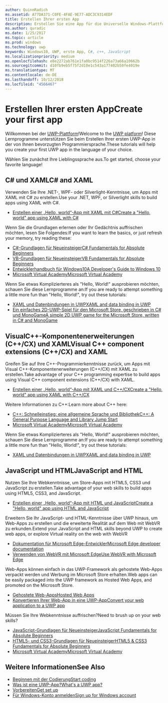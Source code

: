 ```yaml
---
author: QuinnRadich
ms.assetid: A77DA371-C0FE-4FAE-9E77-ADC3C9314EDF
title: Erstellen Ihrer ersten App
description: Erstellen Sie eine App für die Universelle Windows-Plattform (UWP) für Windows10 mithilfe Ihrer bevorzugten Programmiersprache.
ms.author: quradic
ms.date: 1/25/2017
ms.topic: article
ms.prod: windows
ms.technology: uwp
keywords: Windows10, UWP, erste App, C#, c++, JavaScript
ms.localizationpriority: medium
ms.openlocfilehash: e8e2272ab761e1fa0bc9514f226a73a66a10662b
ms.sourcegitcommit: d10fb9eb5f75f2d10e1c543a177402b50fe4019e
ms.translationtype: MT
ms.contentlocale: de-DE
ms.lasthandoff: 10/12/2018
ms.locfileid: "4566467"
---
```

# <a name="create-your-first-app"></a><span data-ttu-id="57580-104">Erstellen Ihrer ersten App</span><span class="sxs-lookup"><span data-stu-id="57580-104">Create your first app</span></span>

<span data-ttu-id="57580-105">Willkommen bei der [UWP-Plattform](universal-application-platform-guide.md)!</span><span class="sxs-lookup"><span data-stu-id="57580-105">Welcome to the [UWP platform](universal-application-platform-guide.md)!</span></span> <span data-ttu-id="57580-106">Diese Lernprogramme unterstützen Sie beim Erstellen Ihrer ersten UWP-App in der von Ihnen bevorzugten Programmiersprache.</span><span class="sxs-lookup"><span data-stu-id="57580-106">These tutorials will help you create your first UWP app in the language of your choice.</span></span>

<span data-ttu-id="57580-107">Wählen Sie zunächst Ihre Lieblingssprache aus.</span><span class="sxs-lookup"><span data-stu-id="57580-107">To get started, choose your favorite language!</span></span>

## <a name="c-and-xaml"></a><span data-ttu-id="57580-108">C# und XAML</span><span class="sxs-lookup"><span data-stu-id="57580-108">C# and XAML</span></span>

<span data-ttu-id="57580-109">Verwenden Sie Ihre .NET-, WPF- oder Silverlight-Kenntnisse, um Apps mit XAML mit C# zu erstellen.</span><span class="sxs-lookup"><span data-stu-id="57580-109">Use your .NET, WPF, or Silverlight skills to build apps using XAML with C#.</span></span>

* [<span data-ttu-id="57580-110">Erstellen einer „Hello, world“-App mit XAML mit C#</span><span class="sxs-lookup"><span data-stu-id="57580-110">Create a "Hello, world" app using XAML with C#</span></span>](create-a-hello-world-app-xaml-universal.md)

<span data-ttu-id="57580-111">Wenn Sie die Grundlagen erlernen oder Ihr Gedächtnis auffrischen möchten, lesen Sie Folgendes:</span><span class="sxs-lookup"><span data-stu-id="57580-111">If you want to learn the basics, or just refresh your memory, try reading these:</span></span>

* [<span data-ttu-id="57580-112">C#-Grundlagen für Neueinsteiger</span><span class="sxs-lookup"><span data-stu-id="57580-112">C# Fundamentals for Absolute Beginners</span></span>](https://go.microsoft.com/fwlink/?linkid=850801)
* [<span data-ttu-id="57580-113">VB-Grundlagen für Neueinsteiger</span><span class="sxs-lookup"><span data-stu-id="57580-113">VB Fundamentals for Absolute Beginners</span></span>](https://go.microsoft.com/fwlink/?linkid=850802)
* [<span data-ttu-id="57580-114">Entwicklerhandbuch für Windows10</span><span class="sxs-lookup"><span data-stu-id="57580-114">A Developer's Guide to Windows 10</span></span>](https://go.microsoft.com/fwlink/?linkid=850804)
* [<span data-ttu-id="57580-115">Microsoft Virtual Academy</span><span class="sxs-lookup"><span data-stu-id="57580-115">Microsoft Virtual Academy</span></span>](http://www.microsoftvirtualacademy.com/)

<span data-ttu-id="57580-116">Wenn Sie etwas Komplizierteres als "Hello, World!" ausprobieren möchten, schauen Sie diese Lernprogramme an:</span><span class="sxs-lookup"><span data-stu-id="57580-116">If you are ready to attempt something a little more fun than "Hello, World!", try out these tutorials:</span></span>

* [<span data-ttu-id="57580-117">XAML und Datenbindungen in UWP</span><span class="sxs-lookup"><span data-stu-id="57580-117">XAML and data binding in UWP</span></span>](xaml-basics-intro.md)
* [<span data-ttu-id="57580-118">Ein einfaches 2D-UWP-Spiel für den Microsoft Store, geschrieben in C# und MonoGame</span><span class="sxs-lookup"><span data-stu-id="57580-118">A simple 2D UWP game for the Microsoft Store, written in C# and MonoGame</span></span>](get-started-tutorial-game-mg2d.md)


## <a name="visual-c-component-extensions-ccx-and-xaml"></a><span data-ttu-id="57580-119">VisualC++-Komponentenerweiterungen (C++/CX) und XAML</span><span class="sxs-lookup"><span data-stu-id="57580-119">Visual C++ component extensions (C++/CX) and XAML</span></span>

<span data-ttu-id="57580-120">Greifen Sie auf Ihre C++-Programmierkenntnisse zurück, um Apps mit Visual C++-Komponentenerweiterungen (C++/CX) mit XAML zu erstellen.</span><span class="sxs-lookup"><span data-stu-id="57580-120">Take advantage of your C++ programming expertise to build apps using Visual C++ component extensions (C++/CX) with XAML.</span></span>

* [<span data-ttu-id="57580-121">Erstellen einer „Hello, world“-App mit XAML und C++/CX</span><span class="sxs-lookup"><span data-stu-id="57580-121">Create a "Hello, world" app using XAML with C++/CX</span></span>](create-a-basic-windows-10-app-in-cpp.md)

<span data-ttu-id="57580-122">Weitere Informationen zu C++:</span><span class="sxs-lookup"><span data-stu-id="57580-122">Learn more about C++ here:</span></span>

* [<span data-ttu-id="57580-123">C++: Schnelleinstieg: eine allgemeine Sprache und Bibliothek</span><span class="sxs-lookup"><span data-stu-id="57580-123">C++: A General Purpose Language and Library Jump Start</span></span>](http://www.microsoftvirtualacademy.com/training-courses/c-a-general-purpose-language-and-library-jump-start)
* [<span data-ttu-id="57580-124">Microsoft Virtual Academy</span><span class="sxs-lookup"><span data-stu-id="57580-124">Microsoft Virtual Academy</span></span>](http://go.microsoft.com/fwlink/p/?LinkID=389916)

<span data-ttu-id="57580-125">Wenn Sie etwas Komplizierteres als "Hello, World!" ausprobieren möchten, schauen Sie diese Lernprogramme an:</span><span class="sxs-lookup"><span data-stu-id="57580-125">If you are ready to attempt something a little more fun than "Hello, World!", try out these tutorials:</span></span>

* [<span data-ttu-id="57580-126">XAML und Datenbindungen in UWP</span><span class="sxs-lookup"><span data-stu-id="57580-126">XAML and data binding in UWP</span></span>](xaml-basics-intro.md)

## <a name="javascript-and-html"></a><span data-ttu-id="57580-127">JavaScript und HTML</span><span class="sxs-lookup"><span data-stu-id="57580-127">JavaScript and HTML</span></span>

<span data-ttu-id="57580-128">Nutzen Sie Ihre Webkenntnisse, um Store-Apps mit HTML5, CSS3 und JavaScript zu erstellen.</span><span class="sxs-lookup"><span data-stu-id="57580-128">Take advantage of your web skills to build apps using HTML5, CSS3, and JavaScript.</span></span>

* [<span data-ttu-id="57580-129">Erstellen einer „Hello, world“-App mit HTML und JavaScript</span><span class="sxs-lookup"><span data-stu-id="57580-129">Create a "Hello, world" app using HTML and JavaScript</span></span>](create-a-hello-world-app-js-uwp.md)

<span data-ttu-id="57580-130">Erweitern Sie Ihr JavaScript- und HTML-Kenntnisse über UWP hinaus, um Web-Apps zu erstellen und die erweiterte Realität auf dem Web mit WebVR zu erkunden.</span><span class="sxs-lookup"><span data-stu-id="57580-130">Extend your JavaScript and HTML skills beyond UWP to create web apps, or explore Virtual reality on the web with WebVR</span></span>

* [<span data-ttu-id="57580-131">Dokumentation für Microsoft Edge-Entwickler</span><span class="sxs-lookup"><span data-stu-id="57580-131">Microsoft Edge developer documentation</span></span>](https://docs.microsoft.com/microsoft-edge/)
* [<span data-ttu-id="57580-132">Verwenden von WebVR mit Microsoft Edge</span><span class="sxs-lookup"><span data-stu-id="57580-132">Use WebVR with Microsoft Edge</span></span>](https://docs.microsoft.com/en-us/microsoft-edge/webvr/)

<span data-ttu-id="57580-133">Web-Apps können einfach in das UWP-Framework als gehostete Web-Apps verpackt werden und Werbung im Microsoft Store erhalten.</span><span class="sxs-lookup"><span data-stu-id="57580-133">Web apps can be easily packaged into the UWP framework as Hosted Web Apps, and promoted on the Microsoft Store.</span></span>

* [<span data-ttu-id="57580-134">Gehostete Web-Apps</span><span class="sxs-lookup"><span data-stu-id="57580-134">Hosted Web Apps</span></span>](https://developer.microsoft.com/windows/bridges/hosted-web-apps)
* [<span data-ttu-id="57580-135">Konvertieren Ihrer Web-App in eine UWP-App</span><span class="sxs-lookup"><span data-stu-id="57580-135">Convert your web application to a UWP app</span></span>](../porting/hwa-create-windows.md)

<span data-ttu-id="57580-136">Müssen Sie Ihre Webkenntnisse auffrischen?</span><span class="sxs-lookup"><span data-stu-id="57580-136">Need to brush up on your web skills?</span></span>

* [<span data-ttu-id="57580-137">JavaScript-Grundlagen für Neueinsteiger</span><span class="sxs-lookup"><span data-stu-id="57580-137">JavaScript Fundamentals for Absolute Beginners</span></span>](http://www.microsoftvirtualacademy.com/training-courses/javascript-fundamentals-for-absolute-beginners)
* [<span data-ttu-id="57580-138">HTML5- und CSS3-Grundlagen für Neueinsteiger</span><span class="sxs-lookup"><span data-stu-id="57580-138">HTML5 & CSS3 Fundamentals for Absolute Beginners</span></span>](http://www.microsoftvirtualacademy.com/training-courses/html5-css3-fundamentals-development-for-absolute-beginners)
* [<span data-ttu-id="57580-139">Microsoft Virtual Academy</span><span class="sxs-lookup"><span data-stu-id="57580-139">Microsoft Virtual Academy</span></span>](http://go.microsoft.com/fwlink/p/?LinkID=389916)

## <a name="see-also"></a><span data-ttu-id="57580-140">Weitere Informationen</span><span class="sxs-lookup"><span data-stu-id="57580-140">See Also</span></span>

* [<span data-ttu-id="57580-141">Beginnen mit der Codierung</span><span class="sxs-lookup"><span data-stu-id="57580-141">Start coding</span></span>](create-uwp-apps.md)
* [<span data-ttu-id="57580-142">Was ist eine UWP-App?</span><span class="sxs-lookup"><span data-stu-id="57580-142">What's a UWP app?</span></span>](universal-application-platform-guide.md)
* [<span data-ttu-id="57580-143">Vorbereiten</span><span class="sxs-lookup"><span data-stu-id="57580-143">Get set up</span></span>](get-set-up.md)
* [<span data-ttu-id="57580-144">Für Windows-Konto anmelden</span><span class="sxs-lookup"><span data-stu-id="57580-144">Sign up for Windows account</span></span>](sign-up.md)

